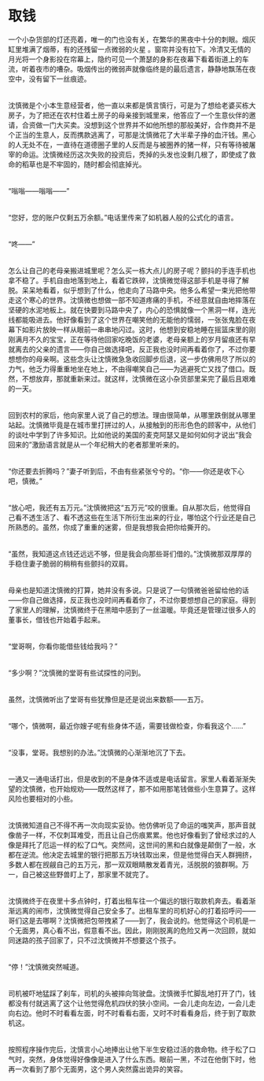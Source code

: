 # 取钱

一个小杂货部的灯还亮着，唯一的门也没有关，在繁华的黑夜中十分的刺眼。烟灰缸里堆满了烟蒂，有的还残留一点微弱的火星 。窗帘并没有拉下。冷清又无情的月光将一个身影投在帘幕上，隐约可见一个萧瑟的身影在夜幕下看着街道上的车流，听着夜市的嘈杂。吸烟传出的微弱声就像临终是的最后遗言，静静地飘荡在夜空中，没有留下一丝痕迹。\
　　&#x20;

沈慎微是个小本生意经营者，他一直以来都是慎言慎行，可是为了想给老婆买栋大房子，为了把还在农村住着土房子的母亲接到城里来，他答应了一个生意伙伴的邀请，合资做一门大买卖。没想到这个世界并不如他所想的那般美好，合作商并不是个正当的生意人，反而携款逃离了，可那是沈慎微花了大半辈子挣的血汗钱。黑心的人无处不在，一直待在道德圈子里的人反而是与被圈养的猪一样，只有等待被屠宰的命运。沈慎微经历这次失败的投资后，秃掉的头发也没剩几根了，即使成了救命的稻草也是不牢固的，随时都会彻底掉光。\
　　

&#x20;“嗡嗡——嗡嗡——”\
　　&#x20;

“您好，您的账户仅剩五万余额。”电话里传来了如机器人般的公式化的语言。\
　　

“咚——”\
　　&#x20;

怎么让自己的老母亲搬进城里呢？怎么买一栋大点儿的房子呢？颤抖的手连手机也拿不稳了。手机自由地落到地上，看着它跌碎，沈慎微觉得这部手机是寻得了解脱。呆呆地看着，似乎想到了什么，他走向了马路中央。他多么希望一束光把他带走这个寒心的世界。沈慎微也想做一部不知道疼痛的手机，不经意就自由地摔落在坚硬的水泥地板上。就在快要到马路中央了，内心的恐惧就像一个黑洞一样，连光线都能吸进去。他好像看到了这个世界在嘲笑他的无能他的懦弱，一张张鬼脸在夜幕下如影片放映一样从眼前一串串地闪过。这时，他想到安稳地睡在摇篮床里的刚刚满月不久的宝宝，正在等待他回家吃晚饭的老婆，老母亲额上的岁月留痕还有早就离去的父亲的遗言——你自己做选择吧，反正我也没时间再看着你了，不过你要想想你的母亲啊。这些念头让沈慎微急急收回脚步后退，这一步仿佛用尽了所以的力气，他乏力得重重地坐在地上，不由得嘲笑自己——为逃避死亡又找了借口。既然，不想放弃，那就重新来过。就这样，沈慎微在这小杂货部里呆完了最后且艰难的一天。\
　　&#x20;

回到农村的家后，他向家里人说了自己的想法。理由很简单，从哪里跌倒就从哪里站起。沈慎微毕竟是在城市里打拼过的人，从接触到的形形色色的顾客中，从他们的谈吐中学到了许多知识。比如他说的美国的麦克阿瑟又是如何如何才说出“我会回来的”激励语言就是从一个年纪稍大的老者那里听来的。\
　　&#x20;

“你还要去折腾吗？”妻子听到后，不由有些紧张兮兮的。“你——你还是收下心吧，慎微。”\
　　&#x20;

“放心吧，我还有五万元。”沈慎微把这“五万元”咬的很重。自从那次后，他觉得自己看不透生活了、看不透这些在生活下所衍生出来的行业，哪怕这个行业还是自己所熟悉的。虽然，你成了重重的迷雾，但是我想我会把你给撕开的。\
　　&#x20;

“虽然，我知道这点钱还远远不够，但是我会向那些哥们借的。”沈慎微那双厚厚的手稳住妻子脆弱的稍稍有些颤抖的双肩。\
　　&#x20;

母亲也是知道沈慎微的打算，她并没有多说。只是说了一句慎微爸爸留给他的话——你自己做选择，反正我也没时间再看着你了，不过你要想想自己的家庭。得到了家里人的理解，沈慎微终于在黑暗中感到了一丝温暖。毕竟还是管理过很多人的董事长，借钱也开始着手起来。\
　　&#x20;

“堂哥啊，你看你能借些钱给我吗？”\
　　&#x20;

“多少啊？”沈慎微的堂哥有些试探性的问到。\
　　&#x20;

虽然，沈慎微听出了堂哥有些犹豫但是还是说出来数额——五万。\
　　&#x20;

“哪个，慎微啊，最近你嫂子呢有些身体不适，需要钱做检查，你看我这个......”\
　　&#x20;

“没事，堂哥。我想别的办法。”沈慎微的心渐渐地沉了下去。\
　　&#x20;

一通又一通电话打出，但是收到的不是身体不适或是电话留言。家里人看着渐渐失望的沈慎微，也开始规劝——既然这样了，那不如用那笔钱做些小生意算了。这样风险也要相对的小些。\
　　&#x20;

沈慎微知道自己不得不再一次向现实妥协。他仿佛听见了命运的嗤笑声，那声音就像凿子一样，不仅刺耳难受，而且让自己伤痕累累。他也好像看到了曾经求过的人像是拜托了厄运一样的松了口气。突然间，这世间的黑和白就像是颠倒了一般，水都在逆流。他决定去城里的银行把那五万块钱取出来，但是他觉得白天人群拥挤，多数人都在觊觎自己的五万元，那一双双眼睛散发着青光，活脱脱的狼群啊。万一，自己被这些野兽盯上了，那家里不就完了。\
　　&#x20;

沈慎微终于在夜里十多点钟时，打着出租车往一个偏远的银行取款机奔去。看着渐渐远离的闹市，沈慎微觉得自己安全多了。出租车里的司机好心的打着招呼问——哥们这是去哪啊？沈慎微把包带拽紧了——到了，我会说的。他觉得这个司机是一个无面男，真心看不出，假意看不出。因此，刚刚脱离的危险又再一次回顾，就如同迷路的孩子回家了，只不过沈慎微并不想要这个孩子。\
　　&#x20;

“停！”沈慎微突然喊道。\
　　&#x20;

司机被吓地猛踩了刹车，司机的头被摔向驾驶盘。沈慎微手忙脚乱地打开了门，钱都没有付就逃离了这个让他觉得危机四伏的狭小空间。一会儿走向左边，一会儿走向右边。他时不时看看左面，时不时看看右面，又时不时看看身后，终于到了取款机这。\
　　&#x20;

按照程序操作完后，沈慎言小心地捧出让他下半生安稳过活的救命物。终于松了口气时，突然，身体觉得好像像是进入了什么东西。眼前一黑，不过在他倒下时，他再一次看到了那个无面男，这个男人突然露出诡异的笑容。　

